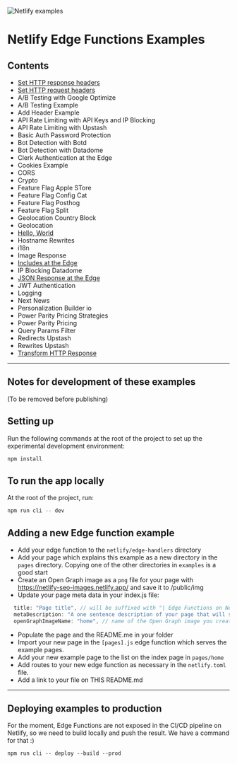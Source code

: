 ![Netlify examples](https://user-images.githubusercontent.com/5865/159468750-df1c2783-39b2-40da-9c0f-971f72a7ea3f.png)

# Netlify Edge Functions Examples

## Contents

- [Set HTTP response headers](/pages/set-response-header)
- [Set HTTP request headers](/pages/set-request-header)
- A/B Testing with Google Optimize
- A/B Testing Example
- Add Header Example
- API Rate Limiting with API Keys and IP Blocking
- API Rate Limiting with Upstash
- Basic Auth Password Protection
- Bot Detection with Botd
- Bot Detection with Datadome
- Clerk Authentication at the Edge
- Cookies Example
- CORS
- Crypto
- Feature Flag Apple STore
- Feature Flag Config Cat
- Feature Flag Posthog
- Feature Flag Split
- Geolocation Country Block
- Geolocation
- [Hello, World](/pages/hello/)
- Hostname Rewrites
- i18n
- Image Response
- [Includes at the Edge](/pages/includes)
- IP Blocking Datadome
- [JSON Response at the Edge](/pages/json)
- JWT Authentication
- Logging
- Next News
- Personalization Builder io
- Power Parity Pricing Strategies
- Power Parity Pricing
- Query Params Filter
- Redirects Upstash
- Rewrites Upstash
- [Transform HTTP Response](/pages/transform)

---

## Notes for development of these examples

(To be removed before publishing)

## Setting up

Run the following commands at the root of the project to set up the experimental development environment:

```bash
npm install
```

## To run the app locally

At the root of the project, run:

```bash
npm run cli -- dev
```

## Adding a new Edge function example

- Add your edge function to the `netlify/edge-handlers` directory
- Add your page which explains this example as a new directory in the `pages` directory. Copying one of the other
  directories in `examples` is a good start
- Create an Open Graph image as a `png` file for your page with https://netlify-seo-images.netlify.app/ and save it to
  /public/img
- Update your page meta data in your index.js file:

```javascript
  title: "Page title", // will be suffixed with "| Edge Functions on Netlify"
  metaDescription: "A one sentence description of your page that will show in search engines and on Open Graph previews.",
  openGraphImageName: "home", // name of the Open Graph image you created in the previous step (without file exension)
```

- Populate the page and the README.me in your folder
- Import your new page in the `[pages].js` edge function which serves the example pages.
- Add your new example page to the list on the index page in `pages/home`
- Add routes to your new edge function as necessary in the `netlify.toml` file.
- Add a link to your file on THIS README.md

---

## Deploying examples to production

For the moment, Edge Functions are not exposed in the CI/CD pipeline on Netlify, so we need to build locally and push
the result. We have a command for that :)

```
npm run cli -- deploy --build --prod
```
